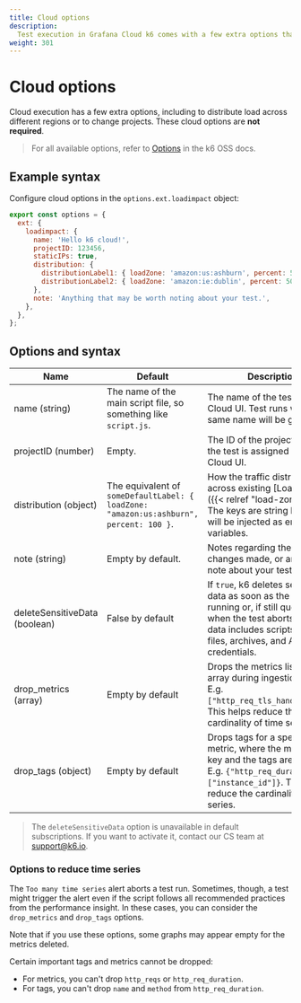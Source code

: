 ```yaml
---
title: Cloud options
description:
  Test execution in Grafana Cloud k6 comes with a few extra options that you can set.
weight: 301
---
```


# Cloud options

Cloud execution has a few extra options, including to distribute load across different regions or to change projects.
These cloud options are **not required**.

> For all available options, refer to [Options](https://k6.io/docs/using-k6/options) in the k6 OSS docs.

## Example syntax

Configure cloud options in the `options.ext.loadimpact` object:

```javascript
export const options = {
  ext: {
    loadimpact: {
      name: 'Hello k6 cloud!',
      projectID: 123456,
      staticIPs: true,
      distribution: {
        distributionLabel1: { loadZone: 'amazon:us:ashburn', percent: 50 },
        distributionLabel2: { loadZone: 'amazon:ie:dublin', percent: 50 },
      },
      note: 'Anything that may be worth noting about your test.',
    },
  },
};
```

## Options and syntax

<!-- vale off -->

| Name                          | Default                                                                                | Description                                                                                                                                                                                          |
|-------------------------------|----------------------------------------------------------------------------------------|------------------------------------------------------------------------------------------------------------------------------------------------------------------------------------------------------|
| name (string)                 | The name of the main script file, so something like `script.js`.                       | The name of the test in the k6 Cloud UI. Test runs with the same name will be grouped.                                                                                                      |
| projectID (number)            | Empty.                                                                | The ID of the project to which the test is assigned in the k6 Cloud UI.                                                                                                                              |
| distribution (object)         | The equivalent of `someDefaultLabel: { loadZone: "amazon:us:ashburn", percent: 100 }`. | How the traffic distributes across existing [Load Zones]({{< relref "load-zones">}}). The keys are string labels that will be injected as environment variables.                                     |
| note (string)                 | Empty by default.                                                                      | Notes regarding the test, changes made, or anything to note about your test.                                                                                                        |
| deleteSensitiveData (boolean) | False by default                                                                       | If `true`, k6 deletes sensitive data as soon as the test starts running or, if still queued, when the test aborts. Sensitive data includes scripts, HAR files, archives, and APM credentials. |
| drop_metrics (array)          | Empty by default                                                                       | Drops the metrics listed in the array during ingestion time. E.g. `["http_req_tls_handshaking"]`. This helps reduce the cardinality of time series.                                                  |
| drop_tags (object)            | Empty by default                                                                       | Drops tags for a specified metric, where the metric is the key and the tags are an array. E.g. `{"http_req_duration": ["instance_id"]}`. This helps reduce the cardinality of time series.           |

<!-- vale on -->

<!---
| staticIPs (boolean)           | `false` by default                                                                     | When set to `true`, system will use dedicated IPs assigned to your organization to execute the test.                                                                                                         |
 -->

<Blockquote mod="note" title="">

The `deleteSensitiveData` option is unavailable in default subscriptions.
If you want to activate it, contact our CS team at support@k6.io.

</Blockquote>

### Options to reduce time series

The `Too many time series` alert aborts a test run.
Sometimes, though, a test might trigger the alert even if the script follows all recommended practices from the performance insight.
In these cases, you can consider the `drop_metrics` and `drop_tags` options.

Note that if you use these options, some graphs may appear empty for
the metrics deleted.

Certain important tags and metrics cannot be dropped:
- For metrics,  you can't drop `http_reqs` or `http_req_duration`.
- For tags, you can't drop `name` and `method` from `http_req_duration`.


